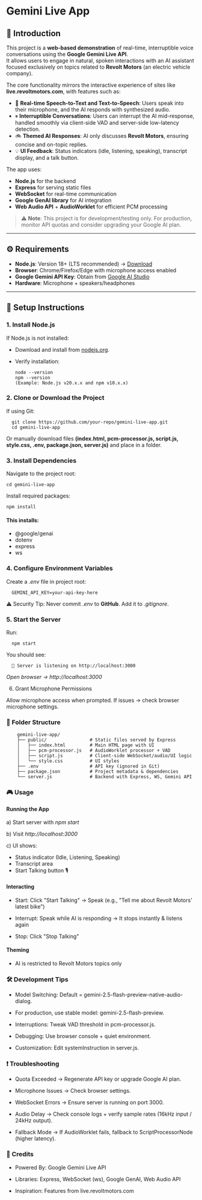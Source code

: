 # Gemini Live App

## 📌 Introduction
This project is a **web-based demonstration** of real-time, interruptible voice conversations using the **Google Gemini Live API**.  
It allows users to engage in natural, spoken interactions with an AI assistant focused exclusively on topics related to **Revolt Motors** (an electric vehicle company).  

The core functionality mirrors the interactive experience of sites like **live.revoltmotors.com**, with features such as:

- 🎤 **Real-time Speech-to-Text and Text-to-Speech**: Users speak into their microphone, and the AI responds with synthesized audio.  
- ⏸ **Interruptible Conversations**: Users can interrupt the AI mid-response, handled smoothly via client-side VAD and server-side low-latency detection.  
- 🚲 **Themed AI Responses**: AI only discusses **Revolt Motors**, ensuring concise and on-topic replies.  
- 💡 **UI Feedback**: Status indicators (idle, listening, speaking), transcript display, and a talk button.  

The app uses:
- **Node.js** for the backend  
- **Express** for serving static files  
- **WebSocket** for real-time communication  
- **Google GenAI library** for AI integration  
- **Web Audio API** + **AudioWorklet** for efficient PCM processing  

> ⚠️ **Note**: This project is for development/testing only. For production, monitor API quotas and consider upgrading your Google AI plan.

---

## ⚙️ Requirements
- **Node.js**: Version 18+ (LTS recommended) → [Download](https://nodejs.org/)  
- **Browser**: Chrome/Firefox/Edge with microphone access enabled  
- **Google Gemini API Key**: Obtain from [Google AI Studio](https://aistudio.google.com/)  
- **Hardware**: Microphone + speakers/headphones  

---

## 🚀 Setup Instructions

### 1. Install Node.js
If Node.js is not installed:  
- Download and install from [nodejs.org](https://nodejs.org/).  
- Verify installation:

      node --version
      npm --version
      (Example: Node.js v20.x.x and npm v10.x.x)

### 2. Clone or Download the Project

If using Git:

      git clone https://github.com/your-repo/gemini-live-app.git
      cd gemini-live-app


Or manually download files **(index.html, pcm-processor.js, script.js, style.css, .env, package.json, server.js)** and place in a folder.

### 3. Install Dependencies

Navigate to the project root:

    cd gemini-live-app
Install required packages:

    npm install


#### This installs:

- @google/genai
- dotenv
- express
- ws

### 4. Configure Environment Variables

Create a *.env* file in project root:

      GEMINI_API_KEY=your-api-key-here


⚠️ Security Tip: Never commit *.env* to **GitHub**. Add it to *.gitignore*.

### 5. Start the Server

Run:

      npm start

You should see:

      🚀 Server is listening on http://localhost:3000


*Open browser → http://localhost:3000*

6. Grant Microphone Permissions

Allow microphone access when prompted.
If issues → check browser microphone settings.

### 📂 Folder Structure
        gemini-live-app/
        ├── public/                # Static files served by Express
        │   ├── index.html         # Main HTML page with UI
        │   ├── pcm-processor.js   # AudioWorklet processor + VAD
        │   ├── script.js          # Client-side WebSocket/audio/UI logic
        │   └── style.css          # UI styles
        ├── .env                   # API key (ignored in Git)
        ├── package.json           # Project metadata & dependencies
        └── server.js              # Backend with Express, WS, Gemini API

### 🎮 Usage
#### Running the App

a) Start server with *npm start*

b) Visit *http://localhost:3000*

c) UI shows:

- Status indicator (Idle, Listening, Speaking)
- Transcript area
- Start Talking button 🎙️

#### Interacting

- Start: Click "Start Talking" → Speak (e.g., "Tell me about Revolt Motors' latest bike")

- Interrupt: Speak while AI is responding → It stops instantly & listens again

- Stop: Click "Stop Talking"

#### Theming

- AI is restricted to Revolt Motors topics only

### 🛠️ Development Tips

- Model Switching: Default = gemini-2.5-flash-preview-native-audio-dialog.
- For production, use stable model: gemini-2.5-flash-preview.

- Interruptions: Tweak VAD threshold in pcm-processor.js.

- Debugging: Use browser console + quiet environment.

- Customization: Edit systemInstruction in server.js.

### ❗ Troubleshooting

- Quota Exceeded → Regenerate API key or upgrade Google AI plan.

- Microphone Issues → Check browser settings.

- WebSocket Errors → Ensure server is running on port 3000.

- Audio Delay → Check console logs + verify sample rates (16kHz input / 24kHz output).

- Fallback Mode → If AudioWorklet fails, fallback to ScriptProcessorNode (higher latency).

### 🙌 Credits

- Powered By: Google Gemini Live API

- Libraries: Express, WebSocket (ws), Google GenAI, Web Audio API

- Inspiration: Features from live.revoltmotors.com

  
